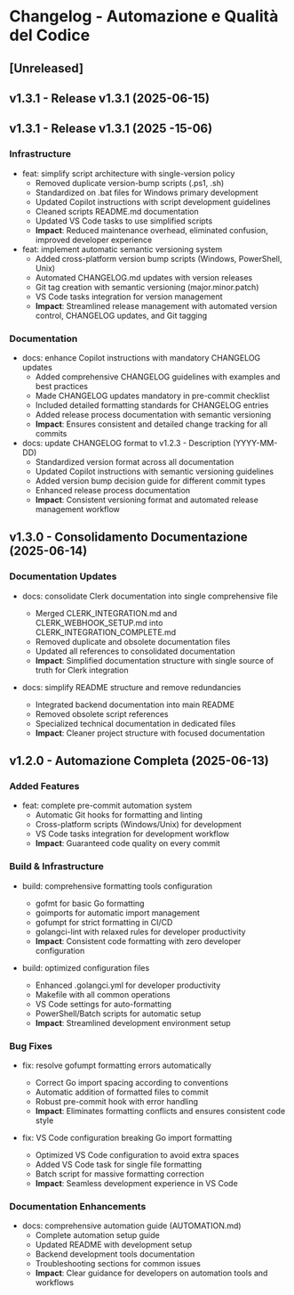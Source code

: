 # Changelog - Automazione e Qualità del Codice

## [Unreleased]

## v1.3.1 - Release v1.3.1 (2025-06-15)

## v1.3.1 - Release v1.3.1 (2025 -15-06)

### Infrastructure
- feat: simplify script architecture with single-version policy
  - Removed duplicate version-bump scripts (.ps1, .sh)
  - Standardized on .bat files for Windows primary development
  - Updated Copilot instructions with script development guidelines
  - Cleaned scripts README.md documentation
  - Updated VS Code tasks to use simplified scripts
  - **Impact**: Reduced maintenance overhead, eliminated confusion, improved developer experience
- feat: implement automatic semantic versioning system
  - Added cross-platform version bump scripts (Windows, PowerShell, Unix)
  - Automated CHANGELOG.md updates with version releases
  - Git tag creation with semantic versioning (major.minor.patch)
  - VS Code tasks integration for version management
  - **Impact**: Streamlined release management with automated version control, CHANGELOG updates, and Git tagging
### Documentation
- docs: enhance Copilot instructions with mandatory CHANGELOG updates
  - Added comprehensive CHANGELOG guidelines with examples and best practices
  - Made CHANGELOG updates mandatory in pre-commit checklist
  - Included detailed formatting standards for CHANGELOG entries
  - Added release process documentation with semantic versioning
  - **Impact**: Ensures consistent and detailed change tracking for all commits
- docs: update CHANGELOG format to v1.2.3 - Description (YYYY-MM-DD)
  - Standardized version format across all documentation
  - Updated Copilot instructions with semantic versioning guidelines
  - Added version bump decision guide for different commit types
  - Enhanced release process documentation
  - **Impact**: Consistent versioning format and automated release management workflow
## v1.3.0 - Consolidamento Documentazione (2025-06-14)

### Documentation Updates

- docs: consolidate Clerk documentation into single comprehensive file
  - Merged CLERK_INTEGRATION.md and CLERK_WEBHOOK_SETUP.md into CLERK_INTEGRATION_COMPLETE.md
  - Removed duplicate and obsolete documentation files
  - Updated all references to consolidated documentation
  - **Impact**: Simplified documentation structure with single source of truth for Clerk integration

- docs: simplify README structure and remove redundancies
  - Integrated backend documentation into main README
  - Removed obsolete script references
  - Specialized technical documentation in dedicated files
  - **Impact**: Cleaner project structure with focused documentation

## v1.2.0 - Automazione Completa (2025-06-13)

### Added Features

- feat: complete pre-commit automation system
  - Automatic Git hooks for formatting and linting
  - Cross-platform scripts (Windows/Unix) for development
  - VS Code tasks integration for development workflow
  - **Impact**: Guaranteed code quality on every commit

### Build & Infrastructure

- build: comprehensive formatting tools configuration
  - gofmt for basic Go formatting
  - goimports for automatic import management
  - gofumpt for strict formatting in CI/CD
  - golangci-lint with relaxed rules for developer productivity
  - **Impact**: Consistent code formatting with zero developer configuration

- build: optimized configuration files
  - Enhanced .golangci.yml for developer productivity
  - Makefile with all common operations
  - VS Code settings for auto-formatting
  - PowerShell/Batch scripts for automatic setup
  - **Impact**: Streamlined development environment setup

### Bug Fixes

- fix: resolve gofumpt formatting errors automatically
  - Correct Go import spacing according to conventions
  - Automatic addition of formatted files to commit
  - Robust pre-commit hook with error handling
  - **Impact**: Eliminates formatting conflicts and ensures consistent code style

- fix: VS Code configuration breaking Go import formatting
  - Optimized VS Code configuration to avoid extra spaces
  - Added VS Code task for single file formatting
  - Batch script for massive formatting correction
  - **Impact**: Seamless development experience in VS Code

### Documentation Enhancements

- docs: comprehensive automation guide (AUTOMATION.md)
  - Complete automation setup guide
  - Updated README with development setup
  - Backend development tools documentation
  - Troubleshooting sections for common issues
  - **Impact**: Clear guidance for developers on automation tools and workflows
